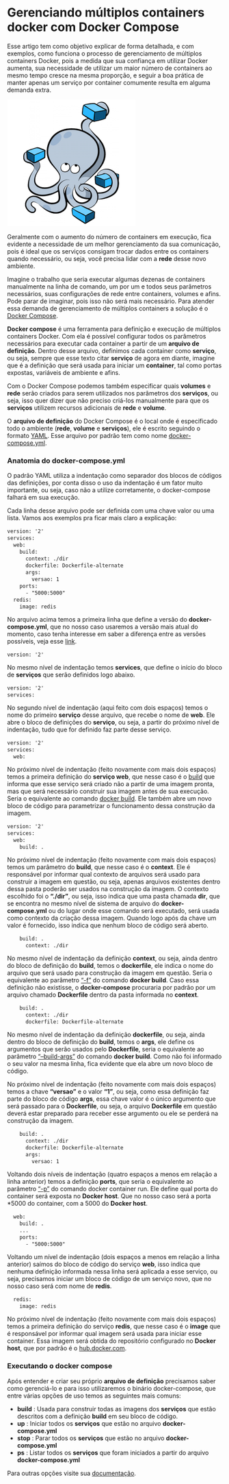 # Gerenciando múltiplos containers docker com Docker Compose

Esse artigo tem como objetivo explicar de forma detalhada, e com exemplos, como funciona o processo de gerenciamento de múltiplos containers Docker, pois a medida que sua confiança em utilizar Docker aumenta, sua necessidade de utilizar um maior número de containers ao mesmo tempo cresce na mesma proporção, e seguir a boa prática de manter apenas um serviço por container comumente resulta em alguma demanda extra.

![](images/compose.png)

Geralmente com o aumento do número de containers em execução, fica evidente a necessidade de um melhor gerenciamento da sua comunicação, pois é ideal que os serviços consigam trocar dados entre os containers quando necessário, ou seja, você precisa lidar com a **rede** desse novo ambiente.

Imagine o trabalho que seria executar algumas dezenas de containers manualmente na linha de comando, um por um e todos seus parâmetros necessários, suas configurações de rede entre containers, volumes e afins. Pode parar de imaginar, pois isso não será mais necessário. Para atender essa demanda de gerenciamento de múltiplos containers a solução é o [Docker Compose](https://docs.docker.com/compose/overview/).

**Docker compose** é uma ferramenta para definição e execução de múltiplos containers Docker. Com ela é possível configurar todos os parâmetros necessários para executar cada container a partir de um **arquivo de definição**. Dentro desse arquivo, definimos cada container como **serviço**, ou seja, sempre que esse texto citar **serviço** de agora em diante, imagine que é a definição que será usada para iniciar um **container**, tal como portas expostas, variáveis de ambiente e afins.

Com o Docker Compose podemos também especificar quais **volumes** e **rede** serão criados para serem utilizados nos parâmetros dos **serviços**, ou seja, isso quer dizer que não preciso criá-los manualmente para que os **serviços** utilizem recursos adicionais de **rede** e **volume**.

O **arquivo de definição** do Docker Compose é o local onde é especificado todo o ambiente (**rede**, **volume** e **serviços**), ele é escrito seguindo o formato [YAML](https://en.wikipedia.org/wiki/YAML). Esse arquivo por padrão tem como nome [docker-compose.yml](https://docs.docker.com/compose/compose-file/).

### Anatomia do docker-compose.yml

O padrão YAML utiliza a indentação como separador dos blocos de códigos das definições, por conta disso o uso da indentação é um fator muito importante, ou seja, caso não a utilize corretamente, o docker-compose falhará em sua execução.

Cada linha desse arquivo pode ser definida com uma chave valor ou uma lista. Vamos aos exemplos pra ficar mais claro a explicação:

```
version: '2'
services:
  web:
    build:
      context: ./dir
      dockerfile: Dockerfile-alternate
      args:
        versao: 1
    ports:
      - "5000:5000"
  redis:
    image: redis
```
No arquivo acima temos a primeira linha que define a versão do **docker-compose.yml**, que no nosso caso usaremos a versão mais atual do momento, caso tenha interesse em saber a diferença entre as versões possíveis, veja esse [link](https://docs.docker.com/compose/compose-file/#versioning).

```
version: '2'
```
No mesmo nível de indentação temos **services**, que define o início do bloco de **serviços** que serão definidos logo abaixo.

```
version: '2'
services:
```
No segundo nível de indentação (aqui feito com dois espaços) temos o nome do primeiro **serviço** desse arquivo, que recebe o nome de **web**. Ele abre o bloco de definições do **serviço**, ou seja, a partir do próximo nível de indentação, tudo que for definido faz parte desse serviço.

```
version: '2'
services:
  web:
```
No próximo nível de indentação (feito novamente com mais dois espaços) temos a primeira definição do **serviço web**, que nesse caso é o [build](https://docs.docker.com/compose/reference/build/) que informa que esse serviço será criado não a partir de uma imagem pronta, mas que será necessário construir sua imagem antes de sua execução. Seria o equivalente ao comando [docker build](https://docs.docker.com/engine/reference/commandline/build/). Ele também abre um novo bloco de código para parametrizar o funcionamento dessa construção da imagem.

```
version: '2'
services:
  web:
    build: .
```
No próximo nível de indentação (feito novamente com mais dois espaços) temos um parâmetro do **build**, que nesse caso é o **context**. Ele é responsável por informar qual contexto de arquivos será usado para construir a imagem em questão, ou seja, apenas arquivos existentes dentro dessa pasta poderão ser usados na construção da imagem. O contexto escolhido foi o **“./dir”**, ou seja, isso indica que uma pasta chamada **dir**, que se encontra no mesmo nível de sistema de arquivo do **docker-compose.yml** ou do lugar onde esse comando será executado, será usada como contexto da criação dessa imagem. Quando logo após da chave um valor é fornecido, isso indica que nenhum bloco de código será aberto.

```
    build: .
      context: ./dir
```
No mesmo nível de indentação da definição **context**, ou seja, ainda dentro do bloco de definição do **build**, temos o **dockerfile**, ele indica o nome do arquivo que será usado para construção da imagem em questão. Seria o equivalente ao parâmetro [“-f”](https://docs.docker.com/engine/reference/commandline/build/#specify-dockerfile-f) do comando **docker build**. Caso essa definição não existisse, o **docker-compose** procuraria por padrão por um arquivo chamado **Dockerfile** dentro da pasta informada no **context**.

```
    build: .
      context: ./dir
      dockerfile: Dockerfile-alternate
```
No mesmo nível de indentação da definição **dockerfile**, ou seja, ainda dentro do bloco de definição do **build**, temos o **args**, ele define os argumentos que serão usados pelo **Dockerfile**, seria o equivalente ao parâmetro [“–build-args”](https://docs.docker.com/engine/reference/commandline/build/#set-build-time-variables-build-arg) do comando **docker build**. Como não foi informado o seu valor na mesma linha, fica evidente que ela abre um novo bloco de código.

No próximo nível de indentação (feito novamente com mais dois espaços) temos a chave **“versao”** e o valor **“1”**, ou seja, como essa definição faz parte do bloco de código **args**, essa chave valor é o único argumento que será passado para o **Dockerfile**, ou seja, o arquivo **Dockerfile** em questão deverá estar preparado para receber esse argumento ou ele se perderá na construção da imagem.

```
    build: .
      context: ./dir
      dockerfile: Dockerfile-alternate
      args:
        versao: 1
```
Voltando dois níveis de indentação (quatro espaços a menos em relação a linha anterior) temos a definição **ports**, que seria o equivalente ao parâmetro [“-p”](https://docs.docker.com/engine/reference/commandline/run/#publish-or-expose-port-p-expose) do comando docker container run. Ele define qual porta do container será exposta no **Docker host**. Que no nosso caso será a porta *5000 do container, com a 5000 do **Docker host**.

```
  web:
    build: .
    ...
    ports:
      - "5000:5000"
```
Voltando um nível de indentação (dois espaços a menos em relação a linha anterior) saímos do bloco de código do serviço **web**, isso indica que nenhuma definição informada nessa linha será aplicada a esse serviço, ou seja, precisamos iniciar um bloco de código de um serviço novo, que no nosso caso será com nome de **redis**.

```
  redis:
    image: redis
```

No próximo nível de indentação (feito novamente com mais dois espaços) temos a primeira definição do serviço **redis**, que nesse caso é o **image** que é responsável por informar qual imagem será usada para iniciar esse container. Essa imagem será obtida do repositório configurado no **Docker host**, que por padrão é o [hub.docker.com](https://hub.docker.com/).

### Executando o docker compose

Após entender e criar seu próprio **arquivo de definição** precisamos saber como gerenciá-lo e para isso utilizaremos o binário docker-compose, que entre várias opções de uso temos as seguintes mais comuns:

 * **build** : Usada para construir todas as imagens dos **serviços** que estão descritos com a definição **build** em seu bloco de código.
 * **up** : Iniciar todos os **serviços** que estão no arquivo **docker-compose.yml**
 * **stop** : Parar todos os **serviços** que estão no arquivo **docker-compose.yml**
 * **ps** :  Listar todos os **serviços** que foram iniciados a partir do arquivo **docker-compose.yml**

Para outras opções visite sua [documentação](https://docs.docker.com/compose/reference/).
